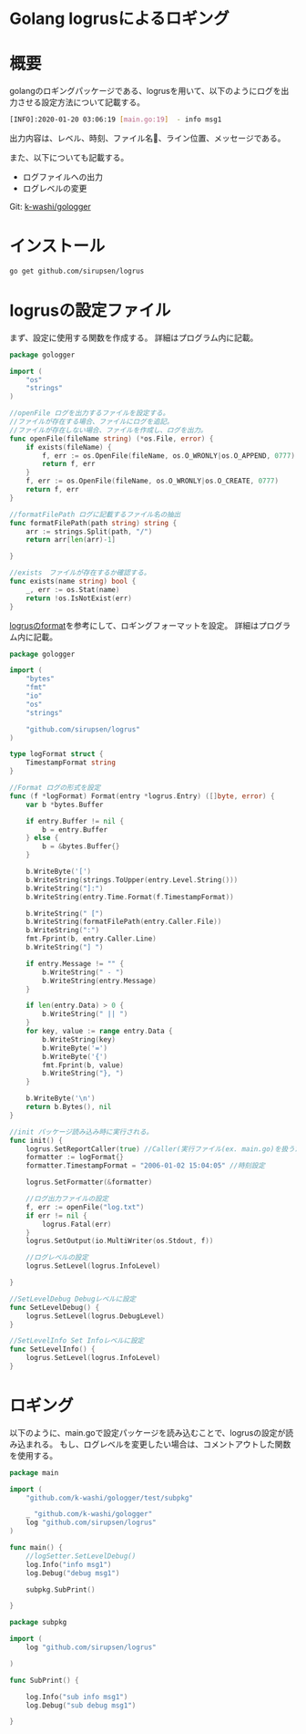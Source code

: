 # Golang logrusによるロギング

# 概要

golangのロギングパッケージである、logrusを用いて、以下のようにログを出力させる設定方法について記載する。

```bash
[INFO]:2020-01-20 03:06:19 [main.go:19]  - info msg1
```

出力内容は、レベル、時刻、ファイル名、ライン位置、メッセージである。

また、以下についても記載する。

+ ログファイルへの出力
+ ログレベルの変更

Git: [k-washi/gologger](https://github.com/k-washi/gologger)

# インストール

```bash
go get github.com/sirupsen/logrus
```

# logrusの設定ファイル

まず、設定に使用する関数を作成する。
詳細はプログラム内に記載。

```go:utils.go
package gologger

import (
	"os"
	"strings"
)

//openFile ログを出力するファイルを設定する。
//ファイルが存在する場合、ファイルにログを追記。
//ファイルが存在しない場合、ファイルを作成し、ログを出力。
func openFile(fileName string) (*os.File, error) {
	if exists(fileName) {
		f, err := os.OpenFile(fileName, os.O_WRONLY|os.O_APPEND, 0777)
		return f, err
	}
	f, err := os.OpenFile(fileName, os.O_WRONLY|os.O_CREATE, 0777)
	return f, err
}

//formatFilePath ログに記載するファイル名の抽出
func formatFilePath(path string) string {
	arr := strings.Split(path, "/")
	return arr[len(arr)-1]

}

//exists　ファイルが存在するか確認する。
func exists(name string) bool {
	_, err := os.Stat(name)
	return !os.IsNotExist(err)
}
```

[logrusのformat](https://github.com/x-cray/logrus-prefixed-formatter/blob/master/formatter.go)を参考にして、ロギングフォーマットを設定。
詳細はプログラム内に記載。

```go:log.go
package gologger

import (
	"bytes"
	"fmt"
	"io"
	"os"
	"strings"

	"github.com/sirupsen/logrus"
)

type logFormat struct {
	TimestampFormat string
}

//Format ログの形式を設定
func (f *logFormat) Format(entry *logrus.Entry) ([]byte, error) {
	var b *bytes.Buffer

	if entry.Buffer != nil {
		b = entry.Buffer
	} else {
		b = &bytes.Buffer{}
	}

	b.WriteByte('[')
	b.WriteString(strings.ToUpper(entry.Level.String()))
	b.WriteString("]:")
	b.WriteString(entry.Time.Format(f.TimestampFormat))

	b.WriteString(" [")
	b.WriteString(formatFilePath(entry.Caller.File))
	b.WriteString(":")
	fmt.Fprint(b, entry.Caller.Line)
	b.WriteString("] ")

	if entry.Message != "" {
		b.WriteString(" - ")
		b.WriteString(entry.Message)
	}

	if len(entry.Data) > 0 {
		b.WriteString(" || ")
	}
	for key, value := range entry.Data {
		b.WriteString(key)
		b.WriteByte('=')
		b.WriteByte('{')
		fmt.Fprint(b, value)
		b.WriteString("}, ")
	}

	b.WriteByte('\n')
	return b.Bytes(), nil
}

//init パッケージ読み込み時に実行される。
func init() {
	logrus.SetReportCaller(true) //Caller(実行ファイル(ex. main.go)を扱うため)
	formatter := logFormat{}
	formatter.TimestampFormat = "2006-01-02 15:04:05" //時刻設定

	logrus.SetFormatter(&formatter)

	//ログ出力ファイルの設定
	f, err := openFile("log.txt")
	if err != nil {
		logrus.Fatal(err)
	}
	logrus.SetOutput(io.MultiWriter(os.Stdout, f))

	//ログレベルの設定
	logrus.SetLevel(logrus.InfoLevel)

}

//SetLevelDebug Debugレベルに設定
func SetLevelDebug() {
	logrus.SetLevel(logrus.DebugLevel)
}

//SetLevelInfo Set Infoレベルに設定
func SetLevelInfo() {
	logrus.SetLevel(logrus.InfoLevel)
}

```

# ロギング

以下のように、main.goで設定パッケージを読み込むことで、logrusの設定が読み込まれる。
もし、ログレベルを変更したい場合は、コメントアウトした関数を使用する。

```go:main.go
package main

import (
	"github.com/k-washi/gologger/test/subpkg"

	_ "github.com/k-washi/gologger"
	log "github.com/sirupsen/logrus"
)

func main() {
	//logSetter.SetLevelDebug()
	log.Info("info msg1")
	log.Debug("debug msg1")

	subpkg.SubPrint()

}
```

```go:subpkg.go
package subpkg

import (
	log "github.com/sirupsen/logrus"

)

func SubPrint() {

	log.Info("sub info msg1")
	log.Debug("sub debug msg1")

}
```